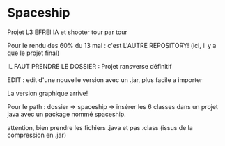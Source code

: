# Spaceship
Projet L3 EFREI IA et shooter tour par tour

Pour le rendu des 60% du 13 mai : c'est L'AUTRE REPOSITORY! (ici, il y a que le projet final)

IL FAUT PRENDRE LE DOSSIER : Projet ransverse définitif

EDIT : edit d'une nouvelle version avec un .jar, plus facile a importer

La version graphique arrive!

Pour le path : dossier => spaceship => insérer les 6 classes dans un projet java avec un package nommé spaceship.

attention, bien prendre les fichiers .java et pas .class (issus de la compression en .jar)
